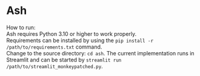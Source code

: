 # Ash

How to run:   
Ash requires Python 3.10 or higher to work properly.   
Requirements can be installed by using the ```pip install -r /path/to/requirements.txt``` command.  
Change to the source directory: ```cd ash```.
The current implementation runs in Streamlit and can be started by ```streamlit run /path/to/streamlit_monkeypatched.py```.   
